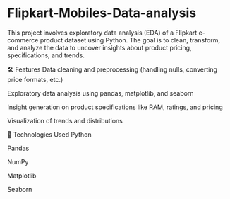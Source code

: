 # Flipkart-Mobiles-Data-analysis
This project involves exploratory data analysis (EDA) of a Flipkart e-commerce product dataset using Python. The goal is to clean, transform, and analyze the data to uncover insights about product pricing, specifications, and trends.

🛠 Features
Data cleaning and preprocessing (handling nulls, converting price formats, etc.)

Exploratory data analysis using pandas, matplotlib, and seaborn

Insight generation on product specifications like RAM, ratings, and pricing

Visualization of trends and distributions

📁 Technologies Used
Python

Pandas

NumPy

Matplotlib

Seaborn
